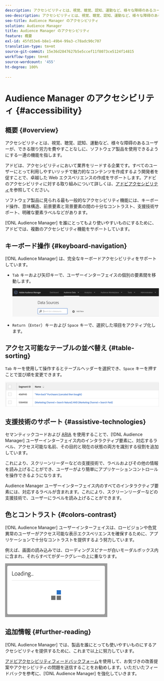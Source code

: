 ```yaml
---
description: アクセシビリティとは、視覚、聴覚、認知、運動など、様々な障碍のあるユーザーが、できる限り労力を費やすことなしに、ソフトウェア製品を使用できるようにする一連の機能を指します。
seo-description: アクセシビリティとは、視覚、聴覚、認知、運動など、様々な障碍のあるユーザーが、できる限り労力を費やすことなしに、ソフトウェア製品を使用できるようにする一連の機能を指します。
seo-title: Audience Manager のアクセシビリティ
solution: Audience Manager
title: Audience Manager のアクセシビリティ
feature: 概要
exl-id: 45fd53e6-b8e1-49b4-99a3-c78adc90c707
translation-type: tm+mt
source-git-commit: 15e36d2847627b5e5ccef11f8073ce5124f14815
workflow-type: tm+mt
source-wordcount: '455'
ht-degree: 100%

---
```


# Audience Manager のアクセシビリティ {#accessibility}

## 概要 {#overview}

アクセシビリティとは、視覚、聴覚、認知、運動など、様々な障碍のあるユーザーが、できる限り労力を費やすことなしに、ソフトウェア製品を使用できるようにする一連の機能を指します。

アドビは、アクセシビリティにおいて業界をリードする企業です。すべてのユーザーにとって利用しやすいリッチで魅力的なコンテンツを作成するよう開発者を促すことで、卓越した Web エクスペリエンスの作成をサポートします。アドビのアクセシビリティに対する取り組みについて詳しくは、[アドビアクセシビリティ](https://www.adobe.com/accessibility.html)を参照してください。

ソフトウェア製品に見られる最も一般的なアクセシビリティ機能には、キーボード操作、意味構造、前景要素と背景要素の間の十分なコントラスト、支援技術サポート、明確な要素ラベルなどがあります。

[!DNL Audience Manager] を誰にとってもより使いやすいものにするために、アドビでは、複数のアクセシビリティ機能をサポートしています。

## キーボード操作 {#keyboard-navigation}

[!DNL Audience Manager] は、完全なキーボードアクセシビリティをサポートしています。

* `Tab` キーおよび矢印キーで、ユーザーインターフェイスの個別の要素間を移動します。

   ![accesibility-highlight](assets/accesibility-highlight.png)

* `Return`（`Enter`）キーおよび `Space` キーで、選択した項目をアクティブ化します。

## アクセス可能なテーブルの並べ替え {#table-sorting}

`Tab` キーを使用して操作するとテーブルヘッダーを選択でき、`Space` キーを押すことで並び順を変更できます。

![accessibility-table-headers](assets/accessibility-table-headers.png)

## 支援技術のサポート {#assistive-technologies}

セマンティックコードおよび [ARIA](https://www.w3.org/WAI/standards-guidelines/aria/) を使用することで、[!DNL Audience Manager] ユーザーインターフェイス内のインタラクティブ要素に、対応するラベル、アクセス可能な名前、その目的と現在の状態の両方を識別する役割を追加しています。

これにより、スクリーンリーダーなどの支援技術で、ラベルおよびその他の情報を読み上げることができ、ユーザーがより簡単にアプリケーションコントロールを操作できるようになります。

Audience Manager ユーザーインターフェイス内のすべてのインタラクティブ要素には、対応するラベルが含まれます。これにより、スクリーンリーダーなどの支援技術で、ユーザーにラベルを読み上げることができます。

## 色とコントラスト {#colors-contrast}

[!DNL Audience Manager] ユーザーインターフェイスは、ロービジョンや色覚異常のユーザーがアクセス可能な表示エクスペリエンスを確保するために、アプリケーションで十分なコントラストを提供するよう努力しています。

例えば、画面の読み込みでは、ローディングスピナーが白いモーダルボックス内に含まれ、それらすべてがダークグレーの上に重なります。

![accessibility-loading](assets/accessibility-loading.png)

## 追加情報 {#further-reading}

[!DNL Audience Manager] では、製品を誰にとっても使いやすいものにするアクセシビリティを提供するために、これまで以上に努力しています。

[アドビアクセシビリティフィードバックフォーム](https://www.adobe.com/accessibility/feedback.html)を使用して、お気づきの改善提案やアクセシビリティの問題を送信することをお勧めします。いただいたフィードバックを参考に、[!DNL Audience Manager] を強化していきます。
